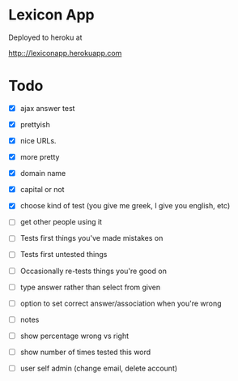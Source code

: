 
Lexicon App
===========

Deployed to heroku at

<http:://lexiconapp.herokuapp.com>

Todo
====

- [x] ajax answer test
- [x] prettyish
- [x] nice URLs.
- [x] more pretty
- [x] domain name
- [x] capital or not
- [x] choose kind of test (you give me greek, I give you english, etc)
- [ ] get other people using it
- [ ] Tests first things you've made mistakes on
- [ ] Tests first untested things
- [ ] Occasionally re-tests things you're good on
- [ ] type answer rather than select from given
- [ ] option to set correct answer/association when you're wrong
- [ ] notes
- [ ] show percentage wrong vs right
- [ ] show number of times tested this word
- [ ] user self admin (change email, delete account)

